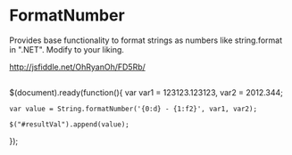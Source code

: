 FormatNumber
============

Provides base functionality to format strings as numbers like string.format in ".NET". Modify to your liking.


http://jsfiddle.net/OhRyanOh/FD5Rb/


<div>
    <h2 id="resultVal"></h2>
</div>



$(document).ready(function(){
    var var1 = 123123.123123,
        var2 = 2012.344;
    
    var value = String.formatNumber('{0:d} - {1:f2}', var1, var2);

    $("#resultVal").append(value);
});
